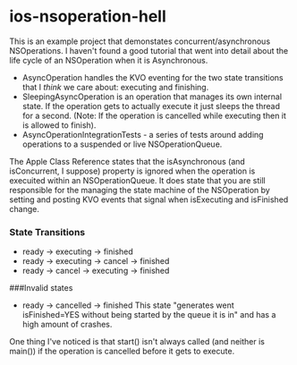 # ios-nsoperation-hell

This is an example project that demonstates concurrent/asynchronous NSOperations.  I haven't found a good tutorial that went into detail about the life cycle of an NSOperation when it is Asynchronous.

- AsyncOperation handles the KVO eventing for the two state transitions that I _think_ we care about: executing and finishing.
- SleepingAsyncOperation is an operation that manages its own internal state.  If the operation gets to actually execute it just sleeps the thread for a second. (Note: If the operation is cancelled while executing then it is allowed to finish).
- AsyncOperationIntegrationTests - a series of tests around adding operations to a suspended or live NSOperationQueue.

The Apple Class Reference states that the isAsynchronous (and isConcurrent, I suppose) property is ignored when the operation is execuited within an NSOperationQueue.  It does state that you are still responsible for the managing the state machine of the NSOperation by setting and posting KVO events that signal when isExecuting and isFinished change.

### State Transitions
 - ready -> executing -> finished
 - ready -> executing -> cancel -> finished
 - ready -> cancel -> executing -> finished
 
 ###Invalid states
 - ready -> cancelled -> finished
 This state "generates went isFinished=YES without being started by the queue it is in" and has a high amount of crashes.
 
 One thing I've noticed is that start() isn't always called (and neither is main()) if the operation is cancelled before it gets to execute.
